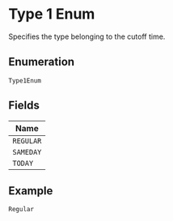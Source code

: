 
# Type 1 Enum

Specifies the type belonging to the cutoff time.

## Enumeration

`Type1Enum`

## Fields

| Name |
|  --- |
| `REGULAR` |
| `SAMEDAY` |
| `TODAY` |

## Example

```
Regular
```

